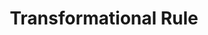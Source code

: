 ---
word: "true"

title: "Transformational Rule"

categories: ['']

tags: ['Transformational', 'Rule']

arwords: 'قواعد التحويل'

arexps: []

enwords: ['Transformational Rule']

enexps: []

arlexicons: 'ق'

enlexicons: 'T'

authors: ['Ruqayya Roshdy']

translators: ['']

citations: 'مقدمة في حوسبة اللغة العربية'

sources: 'مركز الملك عبدالله بن عبدالعزيز الدولي لخدمة اللغة العربية'

slug: ""
---
